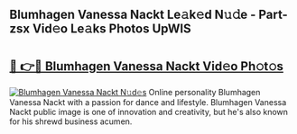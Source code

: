 ## Blumhagen Vanessa Nackt Le𝚊k𝚎d N𝚞𝚍e - Part-zsx Vid𝚎o Le𝚊ks Photos UpWlS

# <h2><a href="http://fb03czo.evod.top/?m=Blumhagen+Vanessa+Nackt">🔗 👉🔴 Blumhagen Vanessa Nackt Vid𝚎o Ph𝚘t𝚘s</a></h2>

[![Blumhagen Vanessa Nackt N𝚞d𝚎s](https://i.imgur.com/8V9OHl7.gif)](http://fb03czo.evod.top/?m=Blumhagen+Vanessa+Nackt)
Online personality Blumhagen Vanessa Nackt with a passion for dance and lifestyle. Blumhagen Vanessa Nackt public image is one of innovation and creativity, but he's also known for his shrewd business acumen. 
